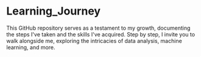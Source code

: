 # Learning_Journey
This GitHub repository serves as a testament to my growth, documenting the steps I've taken and the skills I've acquired. Step by step, I invite you to walk alongside me, exploring the intricacies of data analysis, machine learning, and more.
